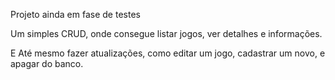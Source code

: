 Projeto ainda em fase de testes

Um simples CRUD, onde consegue listar jogos, ver detalhes e informações.

E Até mesmo fazer atualizações, como editar um jogo, cadastrar um novo, e apagar do banco.

